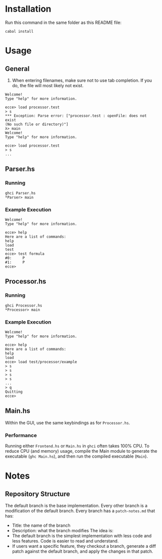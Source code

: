 # Installation
Run this command in the same folder as this README file:
```
cabal install
```

# Usage
## General
1. When entering filenames, make sure not to use tab completion. If you do, the
   file will most likely not exist.
```
Welcome!
Type "help" for more information.

ecce> load processor.test
> s
*** Exception: Parse error: ["processor.test : openFile: does not exist
(No such file or directory)"]
λ> main
Welcome!
Type "help" for more information.

ecce> load processor.test
> s
...
```

## Parser.hs
### Running
```
ghci Parser.hs
*Parser> main
```

### Example Execution
```
Welcome!
Type "help" for more information.

ecce> help
Here are a list of commands:
help
load
test
ecce> test formula
#0:     P
#1:     P
ecce>
```

## Processor.hs
### Running
```
ghci Processor.hs
*Processor> main
```

### Example Execution
```
Welcome!
Type "help" for more information.

ecce> help
Here are a list of commands:
help
load
ecce> load test/processor/example
> s
> s
> s
> s
...
> q
Quitting
ecce>
```

## Main.hs
Within the GUI, use the same keybindings as for `Processor.hs`.

### Performance
Running either `Frontend.hs` or `Main.hs` in `ghci` often takes 100% CPU. To 
reduce CPU (and memory) usage, compile the Main module to generate the 
executable (`ghc Main.hs`), and then run the compiled executable (`Main`).

# Notes
## Repository Structure
The default branch is the base implementation.
Every other branch is a modification of the default branch.
Every branch has a `patch-notes.md` that has:
- Title: the name of the branch
- Description: what the branch modifies
The idea is:
- The default branch is the simplest implementation with less code and less 
  features. Code is easier to read and understand.
- If users want a specific feature, they checkout a branch, generate a diff 
  patch against the default branch, and apply the changes in that patch.
